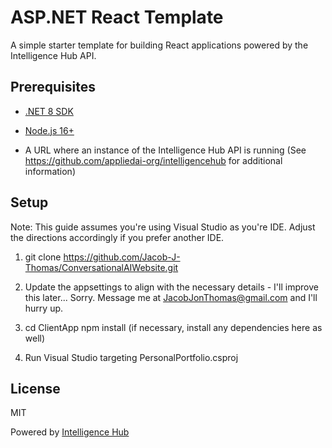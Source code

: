 ASP.NET React Template
======================

A simple starter template for building React applications powered by the Intelligence Hub API.

Prerequisites
-------------

*   [.NET 8 SDK](https://dotnet.microsoft.com/download)
    
*   [Node.js 16+](https://nodejs.org/)
    
*   A URL where an instance of the Intelligence Hub API is running (See https://github.com/appliedai-org/intelligencehub for additional information)
    

Setup
-----
Note: This guide assumes you're using Visual Studio as you're IDE. Adjust the directions accordingly if you prefer another IDE.

1.  git clone https://github.com/Jacob-J-Thomas/ConversationalAIWebsite.git
    
2.  Update the appsettings to align with the necessary details - I'll improve this later... Sorry. Message me at JacobJonThomas@gmail.com and I'll hurry up.
        
3.  cd ClientApp npm install (if necessary, install any dependencies here as well)

4. Run Visual Studio targeting PersonalPortfolio.csproj
    

License
-------

MIT

Powered by [Intelligence Hub](https://github.com/AppliedAI-Org/intelligencehub)
